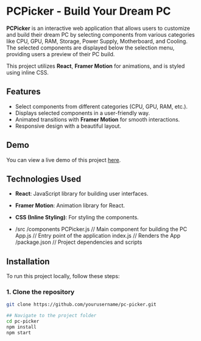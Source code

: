 
# PCPicker - Build Your Dream PC

**PCPicker** is an interactive web application that allows users to customize and build their dream PC by selecting components from various categories like CPU, GPU, RAM, Storage, Power Supply, Motherboard, and Cooling. The selected components are displayed below the selection menu, providing users a preview of their PC build.

This project utilizes **React**, **Framer Motion** for animations, and is styled using inline CSS.

## Features
- Select components from different categories (CPU, GPU, RAM, etc.).
- Displays selected components in a user-friendly way.
- Animated transitions with **Framer Motion** for smooth interactions.
- Responsive design with a beautiful layout.

## Demo
You can view a live demo of this project [here](link_to_demo).

## Technologies Used
- **React**: JavaScript library for building user interfaces.
- **Framer Motion**: Animation library for React.
- **CSS (Inline Styling)**: For styling the components.

- /src
  /components
    PCPicker.js       // Main component for building the PC
  App.js              // Entry point of the application
  index.js            // Renders the App
/package.json         // Project dependencies and scripts



## Installation

To run this project locally, follow these steps:

### 1. Clone the repository
```bash
git clone https://github.com/yourusername/pc-picker.git

## Navigate to the project folder
cd pc-picker
npm install
npm start
